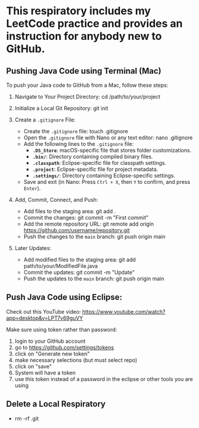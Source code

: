 # This respiratory includes my LeetCode practice and provides an instruction for anybody new to GitHub.

## Pushing Java Code using Terminal (Mac)

To push your Java code to GitHub from a Mac, follow these steps:

1. Navigate to Your Project Directory:
   cd /path/to/your/project

2. Initialize a Local Git Repository:
   git init

3. Create a `.gitignore` File:
   - Create the `.gitignore` file:
     touch .gitignore
   - Open the `.gitignore` file with Nano or any text editor:
     nano .gitignore
   - Add the following lines to the `.gitignore` file:
     - **`.DS_Store`**: macOS-specific file that stores folder customizations.
     - **`.bin/`**: Directory containing compiled binary files.
     - **`.classpath`**: Eclipse-specific file for classpath settings.
     - **`.project`**: Eclipse-specific file for project metadata.
     - **`.settings/`**: Directory containing Eclipse-specific settings.
   - Save and exit (in Nano: Press `Ctrl + X`, then `Y` to confirm, and press `Enter`).

4. Add, Commit, Connect, and Push:
   - Add files to the staging area:
     git add .
   - Commit the changes:
     git commit -m "First commit"
   - Add the remote repository URL:
     git remote add origin https://github.com/username/repository.git
   - Push the changes to the `main` branch:
     git push origin main

5. Later Updates:
   - Add modified files to the staging area:
     git add path/to/your/ModifiedFile.java
   - Commit the updates:
     git commit -m "Update"
   - Push the updates to the `main` branch:
     git push origin main


## Push Java Code using Eclipse:
Check out this YouTube video: https://www.youtube.com/watch?app=desktop&v=LPT7v69guVY

Make sure using token rather than password:
1. login to your GitHub account
2. go to https://github.com/settings/tokens
3. click on "Generate new token"
4. make necessary selections (but must select repo)
5. click on "save"
6. System will have a token
7. use this token instead of a password in the eclipse or other tools you are using


## Delete a Local Respiratory
- rm -rf .git
